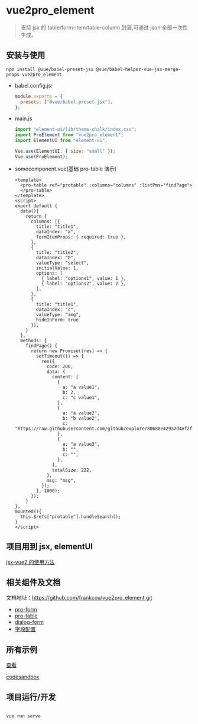 <!--
 * @Author: zoufengfan
 * @Date: 2022-06-10 10:08:14
 * @LastEditTime: 2022-10-11 16:06:24
 * @LastEditors: zoufengfan
-->
    

# vue2pro_element

> 支持 jsx 的 table/form-item/table-column 封装,可通过 json 全部一次性生成。

## 安装与使用

```
npm install @vue/babel-preset-jsx @vue/babel-helper-vue-jsx-merge-props vue2pro_element
```

- babel.config.js:
  ```js
  module.exports = {
    presets: ["@vue/babel-preset-jsx"],
  };
  ```
- main.js

  ```js
  import "element-ui/lib/theme-chalk/index.css";
  import ProElement from "vue2pro_element";
  import ElementUI from "element-ui";

  Vue.use(ElementUI, { size: "small" });
  Vue.use(ProElement);
  ```

- somecomponent.vue(基础 pro-table 演示)
  ```vue
  <template>
    <pro-table ref="protable" :columns="columns" :listPms="findPage">
    </pro-table>
  </template>
  <script>
  export default {
    data(){
      return {
        columns: [{
          title: "title1",
          dataIndex: "a",
          formItemProps: { required: true },
        },
        {
          title: "title2",
          dataIndex: "b",
          valueType: "select",
          initialValue: 1,
          options: [
            { label: "options1", value: 1 },
            { label: "options2", value: 2 },
          ],
        },
        {
          title: "title1",
          dataIndex: "c",
          valueType: "img",
          hideInForm: true
        }],
      }
    },
    methods: {
      findPage() {
        return new Promise((res) => {
          setTimeout(() => {
            res({
              code: 200,
              data: {
                content: [
                  {
                    a: "a value1",
                    b: 2,
                    c: "c value1",
                  },
                  {
                    a: "a value2",
                    b: "b value2",
                    c: "https://raw.githubusercontent.com/github/explore/80688e429a7d4ef2fca1e82350fe8e3517d3494d/topics/vue/vue.png",
                  },
                  {
                    a: "a value3",
                    b: "",
                    c: "",
                  },
                ],
                totalSize: 222,
              },
              msg: "msg",
            });
          }, 1000);
        });
      }
  },
  mounted(){
    this.$refs["protable"].handleSearch();
  }
  </script>
  ```

## 项目用到 jsx, elementUI

[jsx-vue2 的使用方法](https://github.com/vuejs/jsx-vue2)

## 相关组件及文档

文档地址：https://github.com/frankcou/vue2pro_element.git

- [pro-form](./src/components/pro-form/README.md)
- [pro-table](./src/components/pro-table/README.md)
- [dialog-form](./src/components/dialog-form/README.md)
- [字段配置](./src/components/ItemConfig.md)

## 所有示例

[查看](./src/App.vue)

[codesandbox](https://codesandbox.io/p/github/frankcou/vue2pro_element/master?file=%2Fsrc%2FApp.vue&workspace=%257B%2522activeFileId%2522%253A%2522cl93iffjc0004lteaa2uz97bb%2522%252C%2522openFiles%2522%253A%255B%2522%252FREADME.md%2522%255D%252C%2522sidebarPanel%2522%253A%2522EXPLORER%2522%252C%2522gitSidebarPanel%2522%253A%2522COMMIT%2522%252C%2522sidekickItems%2522%253A%255B%257B%2522type%2522%253A%2522PREVIEW%2522%252C%2522taskId%2522%253A%2522serve%2522%252C%2522port%2522%253A8080%252C%2522key%2522%253A%2522cl93x2eqg000o356h5neanoqv%2522%252C%2522isMinimized%2522%253Afalse%257D%255D%257D)

## 项目运行/开发

```

vue run serve

```
